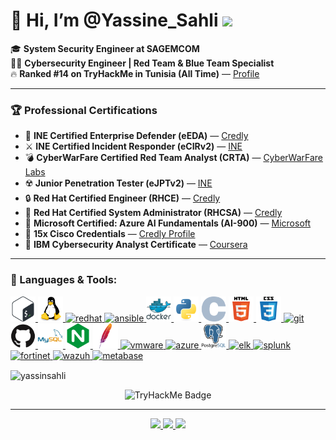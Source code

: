 # 👋 Hi, I’m @Yassine_Sahli <img src="https://media2.giphy.com/media/v1.Y2lkPTc5MGI3NjExOXE0dHlwZGdjbjFzbGJtNHE0eWdpdXY3aW5jb3c5dnQwMzNrNXk1YyZlcD12MV9pbnRlcm5hbF9naWZfYnlfaWQmY3Q9Zw/115BJle6N2Av0A/giphy.gif" width="50">

🎓 **System Security Engineer at SAGEMCOM**  
🏴‍☠️ **Cybersecurity Engineer | Red Team & Blue Team Specialist**  
🔥 **Ranked #14 on TryHackMe in Tunisia (All Time)** — [Profile](https://tryhackme.com/p/KaiiZen)

---

### 🏆 Professional Certifications

- 🧠 **INE Certified Enterprise Defender (eEDA)** — [Credly](https://certs.ine.com/d896b547-ced5-40b6-91d5-8828d8245f28#acc.kBAiCsul)  
- ⚔️ **INE Certified Incident Responder (eCIRv2)** — [INE](https://certs.ine.com/d896b547-ced5-40b6-91d5-8828d8245f28#acc.kBAiCsul)  
- 💣 **CyberWarFare Certified Red Team Analyst (CRTA)** — [CyberWarFare Labs](https://labs.cyberwarfare.live/credential/achievement/68b5db623bd10918d103c904)  
- ☢️ **Junior Penetration Tester (eJPTv2)** — [INE](https://certs.ine.com/174d9841-dd08-4f12-b778-b73c8f2d0569)  
- 🔒 **Red Hat Certified Engineer (RHCE)** — [Credly](https://www.credly.com/badges/6d175e39-dfbc-4d36-a7d7-881176d9f649/public_url)  
- 🧰 **Red Hat Certified System Administrator (RHCSA)** — [Credly](https://www.credly.com/badges/5d0109bf-89c8-4809-9dc5-f3f92c0f3adb/public_url)  
- 💯 **Microsoft Certified: Azure AI Fundamentals (AI-900)** — [Microsoft](https://learn.microsoft.com/api/credentials/share/en-us/YassineSahli-4844/A7706242A8BE9161?sharingId=4B1E66408C187B9F)  
- 👑 **15x Cisco Credentials** — [Credly Profile](https://www.credly.com/users/yassine-sahli/badges?sort=-state_updated_at&page=1)  
- 🔭 **IBM Cybersecurity Analyst Certificate** — [Coursera](https://www.coursera.org/account/accomplishments/specialization/certificate/NMXMTRAALPVQ)  

---



<h3 align="left">🧰 Languages & Tools:</h3>

<p align="left">
<a href="https://www.gnu.org/software/bash/" target="_blank" rel="noreferrer"> <img src="https://raw.githubusercontent.com/devicons/devicon/master/icons/bash/bash-original.svg" alt="bash" width="40" height="40"/> </a>
<a href="https://www.linux.org/" target="_blank" rel="noreferrer"> <img src="https://raw.githubusercontent.com/devicons/devicon/master/icons/linux/linux-original.svg" alt="linux" width="40" height="40"/> </a>
<a href="https://www.redhat.com" target="_blank" rel="noreferrer"> <img src="https://www.vectorlogo.zone/logos/redhat/redhat-icon.svg" alt="redhat" width="40" height="40"/> </a>
<a href="https://www.ansible.com/" target="_blank" rel="noreferrer"> <img src="https://cdn.worldvectorlogo.com/logos/ansible.svg" alt="ansible" width="40" height="40"/> </a>
<a href="https://www.docker.com/" target="_blank" rel="noreferrer"> <img src="https://raw.githubusercontent.com/devicons/devicon/master/icons/docker/docker-original-wordmark.svg" alt="docker" width="40" height="40"/> </a>
<a href="https://www.python.org" target="_blank" rel="noreferrer"> <img src="https://raw.githubusercontent.com/devicons/devicon/master/icons/python/python-original.svg" alt="python" width="40" height="40"/> </a>
<a href="https://www.cprogramming.com/" target="_blank" rel="noreferrer"> <img src="https://raw.githubusercontent.com/devicons/devicon/master/icons/c/c-original.svg" alt="c" width="40" height="40"/> </a>
<a href="https://www.w3schools.com/html/" target="_blank" rel="noreferrer"> <img src="https://raw.githubusercontent.com/devicons/devicon/master/icons/html5/html5-original-wordmark.svg" alt="html5" width="40" height="40"/> </a>
<a href="https://www.w3schools.com/css/" target="_blank" rel="noreferrer"> <img src="https://raw.githubusercontent.com/devicons/devicon/master/icons/css3/css3-original-wordmark.svg" alt="css3" width="40" height="40"/> </a>
<a href="https://git-scm.com/" target="_blank" rel="noreferrer"> <img src="https://www.vectorlogo.zone/logos/git-scm/git-scm-icon.svg" alt="git" width="40" height="40"/> </a>
<a href="https://github.com/" target="_blank" rel="noreferrer"> <img src="https://raw.githubusercontent.com/devicons/devicon/master/icons/github/github-original.svg" alt="github" width="40" height="40"/> </a>
<a href="https://www.mysql.com/" target="_blank" rel="noreferrer"> <img src="https://raw.githubusercontent.com/devicons/devicon/master/icons/mysql/mysql-original-wordmark.svg" alt="mysql" width="40" height="40"/> </a>
<a href="https://www.nginx.com" target="_blank" rel="noreferrer"> <img src="https://raw.githubusercontent.com/devicons/devicon/master/icons/nginx/nginx-original.svg" alt="nginx" width="40" height="40"/> </a>
<a href="https://www.apache.org/" target="_blank" rel="noreferrer"> <img src="https://raw.githubusercontent.com/devicons/devicon/master/icons/apache/apache-original.svg" alt="apache" width="40" height="40"/> </a>
<a href="https://www.vmware.com" target="_blank" rel="noreferrer"> <img src="https://upload.wikimedia.org/wikipedia/commons/9/9a/Vmware.svg" alt="vmware" width="40" height="40"/> </a>
<a href="https://azure.microsoft.com/" target="_blank" rel="noreferrer"> <img src="https://www.vectorlogo.zone/logos/microsoft_azure/microsoft_azure-icon.svg" alt="azure" width="40" height="40"/> </a>
<a href="https://www.postgresql.org" target="_blank" rel="noreferrer"> <img src="https://raw.githubusercontent.com/devicons/devicon/master/icons/postgresql/postgresql-original-wordmark.svg" alt="postgresql" width="40" height="40"/> </a>
<a href="https://www.elastic.co/elk-stack" target="_blank" rel="noreferrer"> <img src="https://www.vectorlogo.zone/logos/elastic/elastic-icon.svg" alt="elk" width="40" height="40"/> </a>
<a href="https://www.splunk.com" target="_blank" rel="noreferrer"> <img src="https://www.vectorlogo.zone/logos/splunk/splunk-icon.svg" alt="splunk" width="40" height="40"/> </a>
<a href="https://www.fortinet.com/" target="_blank" rel="noreferrer"> <img src="https://upload.wikimedia.org/wikipedia/commons/6/6a/Fortinet_logo.svg" alt="fortinet" width="40" height="40"/> </a>
<a href="https://www.wazuh.com/" target="_blank" rel="noreferrer"> <img src="https://wazuh.com/uploads/2021/01/wazuh_logo.svg" alt="wazuh" width="40" height="40"/> </a>
<a href="https://www.metabase.com/" target="_blank" rel="noreferrer"> <img src="https://avatars.githubusercontent.com/u/2730560?s=280&v=4" alt="metabase" width="40" height="40"/> </a>
</p>

<p><img align="center" src="https://github-readme-stats.vercel.app/api/top-langs?username=yassinsahli&show_icons=true&locale=en&layout=compact" alt="yassinsahli" /></p>

<p align="center">
  <img src="https://tryhackme-badges.s3.amazonaws.com/KaiiZen.png" alt="TryHackMe Badge">
</p>

---

<div align="center">
  <a href="https://www.linkedin.com/in/yassine-s/">
    <img src="https://img.shields.io/badge/LinkedIn-0077B5?style=for-the-badge&logo=linkedin&logoColor=white"/>
  </a>
  <a href="https://twitter.com/Yassine___S">
    <img src="https://img.shields.io/badge/Twitter-1DA1F2?style=for-the-badge&logo=twitter&logoColor=white"/>
  </a>
  <a href="https://yassine-sahli.web.app/">
    <img src="https://img.shields.io/badge/Portfolio-E4405F?style=for-the-badge&logo=firefox&logoColor=white"/>
  </a>
</div>
